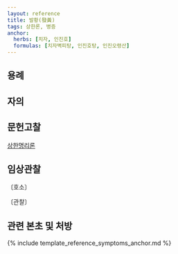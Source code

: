 ```yaml
---
layout: reference
title: 발황(發黃)
tags: 상한론, 병증
anchor:
  herbs: [치자, 인진호]
  formulas: [치자벽피탕, 인진호탕, 인진오령산]
---
```



## 용례



## 자의




## 문헌고찰

[상한명리론]({{site.baseurl}}/reference/Books/Etc/상한명리론#발황)

## 임상관찰



〔호소〕



〔관찰〕




## 관련 본초 및 처방


{% include template_reference_symptoms_anchor.md %}
